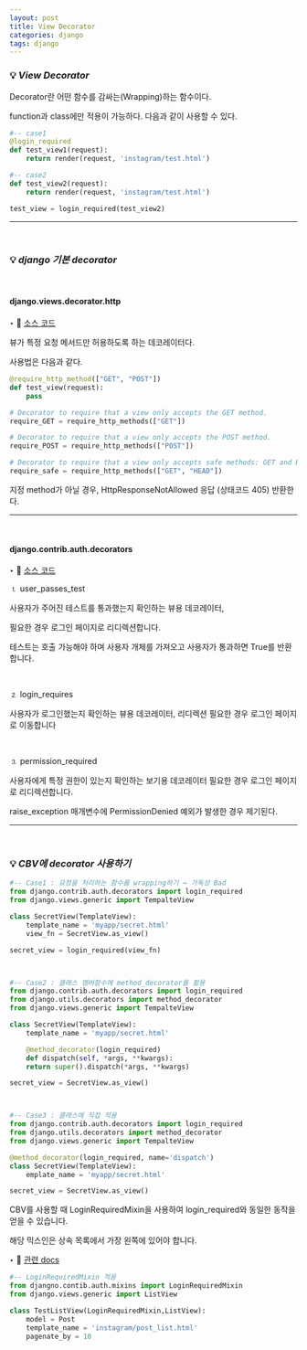```yaml
---
layout: post
title: View Decorator
categories: django
tags: django
---
```


### 💡 ***View Decorator***

Decorator란 어떤 함수를 감싸는(Wrapping)하는 함수이다. 

function과 class에만 적용이 가능하다. 다음과 같이 사용할 수 있다.

```python
#-- case1
@login_required
def test_view1(request):
    return render(request, 'instagram/test.html')

#-- case2
def test_view2(request):
    return render(request, 'instagram/test.html')

test_view = login_required(test_view2)
```

---

<br>

### 💡 ***django 기본 decorator***

<br>

#### django.views.decorator.http

‣ 📝 [소스 코드](https://github.com/Gilbert9172/django/blob/main/django/views/decorators/http.py)

뷰가 특정 요청 메서드만 허용하도록 하는 데코레이터다. 

사용법은 다음과 같다. 

```python
@require_http_method(["GET", "POST"])
def test_view(request):
    pass

# Decorator to require that a view only accepts the GET method.
require_GET = require_http_methods(["GET"])

# Decorator to require that a view only accepts the POST method.
require_POST = require_http_methods(["POST"])

# Decorator to require that a view only accepts safe methods: GET and HEAD.
require_safe = require_http_methods(["GET", "HEAD"])
```

지정 method가 아닐 경우, HttpResponseNotAllowed 응답 (상태코드 405) 반환한다.

---

<br>

#### django.contrib.auth.decorators

‣ 📝 [소스 코드](https://github.com/Gilbert9172/django/blob/main/django/contrib/auth/decorators.py)

⒈ user_passes_test 

사용자가 주어진 테스트를 통과했는지 확인하는 뷰용 데코레이터, 

필요한 경우 로그인 페이지로 리디렉션합니다. 

테스트는 호출 가능해야 하며 사용자 개체를 가져오고 사용자가 통과하면 True를 반환합니다.

<br>

⒉ login_requires

사용자가 로그인했는지 확인하는 뷰용 데코레이터, 리디렉션 필요한 경우 로그인 페이지로 이동합니다

<br>

⒊ permission_required

사용자에게 특정 권한이 있는지 확인하는 보기용 데코레이터 필요한 경우 로그인 페이지로 리디렉션합니다. 

raise_exception 매개변수에 PermissionDenied 예외가 발생한 경우 제기된다.

---

<br>

### 💡 ***CBV에 decorator 사용하기***

```python
#-- Case1 : 요청을 처리하는 함수를 wrapping하기 → 가독성 Bad
from django.contrib.auth.decorators import login_required 
from django.views.generic import TempalteView

class SecretView(TemplateView): 
    template_name = 'myapp/secret.html'
    view_fn = SecretView.as_view()

secret_view = login_required(view_fn)



#-- Case2 : 클래스 멤버함수에 method_decorator를 활용
from django.contrib.auth.decorators import login_required 
from django.utils.decorators import method_decorator 
from django.views.generic import TempalteView

class SecretView(TemplateView): 
    template_name = 'myapp/secret.html'

    @method_decorator(login_required)
    def dispatch(self, *args, **kwargs):
    return super().dispatch(*args, **kwargs)

secret_view = SecretView.as_view()



#-- Case3 : 클래스에 직접 적용
from django.contrib.auth.decorators import login_required 
from django.utils.decorators import method_decorator 
from django.views.generic import TempalteView

@method_decorator(login_required, name='dispatch') 
class SecretView(TemplateView):
    emplate_name = 'myapp/secret.html'

secret_view = SecretView.as_view()
```

CBV를 사용할 때 LoginRequiredMixin을 사용하여 login_required와 동일한 동작을 얻을 수 있습니다. 

해당 믹스인은 상속 목록에서 가장 왼쪽에 있어야 합니다.

‣ 📝 [관련 docs](https://docs.djangoproject.com/en/3.2/topics/auth/default/)

```python
#-- LoginRequiredMixin 적용
from djangno.contib.auth.mixins import LoginRequiredMixin
from django.views.generic import ListView

class TestListView(LoginRequiredMixin,ListView):
    model = Post
    template_name = 'instagram/post_list.html'
    pagenate_by = 10
```